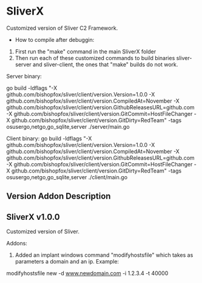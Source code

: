 # SliverX

Customized version of Sliver C2 Framework.

- How to compile after debuggin:

1) First run the "make" command in the main SliverX folder
2) Then run each of these customized commands to build binaries sliver-server and sliver-client, the ones that "make" builds do not work.

Server binary: 

go build -ldflags "-X github.com/bishopfox/sliver/client/version.Version=1.0.0 -X github.com/bishopfox/sliver/client/version.CompiledAt=November -X github.com/bishopfox/sliver/client/version.GithubReleasesURL=github.com -X github.com/bishopfox/sliver/client/version.GitCommit=HostFileChanger -X github.com/bishopfox/sliver/client/version.GitDirty=RedTeam" -tags osusergo,netgo,go_sqlite,server ./server/main.go

Client binary:
go build -ldflags "-X github.com/bishopfox/sliver/client/version.Version=1.0.0 -X github.com/bishopfox/sliver/client/version.CompiledAt=November -X github.com/bishopfox/sliver/client/version.GithubReleasesURL=github.com -X github.com/bishopfox/sliver/client/version.GitCommit=HostFileChanger -X github.com/bishopfox/sliver/client/version.GitDirty=RedTeam" -tags osusergo,netgo,go_sqlite,server ./client/main.go

Version Addon Description
----------------
## SliverX v1.0.0

Customized version of Sliver.

Addons:

1) Added an implant windows command "modifyhostsfile" which takes as parameters a domain and an ip.
Example:

modifyhostsfile new -d www.newdomain.com -i 1.2.3.4 -t 40000
